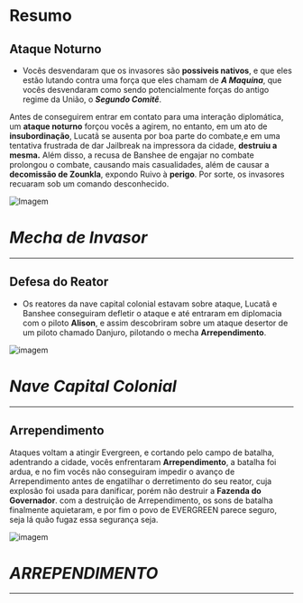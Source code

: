 # Resumo
## Ataque Noturno

- Vocês desvendaram que os invasores são **possiveis nativos**, e que eles estão lutando contra uma força que eles chamam de ***A Maquina***, que vocês desvendaram como sendo potencialmente forças do antigo regime da União, o ***Segundo Comitê***.

Antes  de conseguirem entrar em contato para uma interação diplomática, um **ataque noturno** forçou vocês a agirem, no entanto, em um ato de **insubordinação**, Lucatã se ausenta por boa parte do combate,e em uma tentativa frustrada de dar Jailbreak na impressora da cidade, **destruiu a mesma.** Além disso, a recusa de Banshee de engajar no combate prolongou o combate, causando mais casualidades, além de causar a **decomissão de Zounkla**, expondo Ruivo à **perigo**. Por sorte, os invasores recuaram sob um comando desconhecido. 

![Imagem](/events/Images/Ranger.jpg)

# *Mecha de Invasor*
---

## Defesa do Reator 

- Os reatores da nave capital colonial estavam sobre ataque, Lucatã e Banshee conseguiram defletir o ataque e até entraram em diplomacia com o piloto **Alison**, e assim descobriram sobre um ataque desertor de um piloto chamado Danjuro, pilotando o mecha **Arrependimento**.

![imagem](/events/Images/Screenshot_20230920-161739.png)

# *Nave Capital Colonial*
---

## Arrependimento 

Ataques voltam a atingir Evergreen, e cortando pelo campo de batalha, adentrando a cidade, vocês enfrentaram **Arrependimento**, a batalha foi ardua, e no fim vocês não conseguiram impedir o avanço de Arrependimento antes de engatilhar o derretimento do seu reator, cuja explosão foi usada para danificar, porém não destruir a **Fazenda do Governador**. com a destruição de Arrependimento, os sons de batalha finalmente aquietaram, e por fim o povo de EVERGREEN parece seguro, seja lá quão fugaz essa segurança seja. 

![imagem](/events/Images/REGRET.jpg)

# *ARREPENDIMENTO*
---
